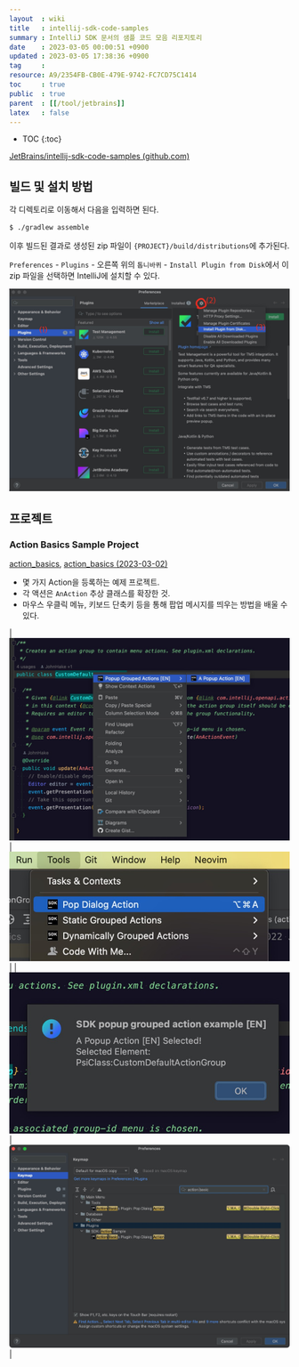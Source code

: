 ```yaml
---
layout  : wiki
title   : intellij-sdk-code-samples
summary : IntelliJ SDK 문서의 샘플 코드 모음 리포지토리
date    : 2023-03-05 00:00:51 +0900
updated : 2023-03-05 17:38:36 +0900
tag     : 
resource: A9/2354FB-CB0E-479E-9742-FC7CD75C1414
toc     : true
public  : true
parent  : [[/tool/jetbrains]]
latex   : false
---
```

* TOC
{:toc}

[JetBrains/intellij-sdk-code-samples (github.com)](https://github.com/JetBrains/intellij-sdk-code-samples )

## 빌드 및 설치 방법

각 디렉토리로 이동해서 다음을 입력하면 된다.

```bash
$ ./gradlew assemble
```

이후 빌드된 결과로 생성된 zip 파일이 `{PROJECT}/build/distributions`에 추가된다.

`Preferences` - `Plugins` - 오른쪽 위의 `톱니바퀴` - `Install Plugin from Disk`에서 이 zip 파일을 선택하면 IntelliJ에 설치할 수 있다.

![image]( /resource/A9/2354FB-CB0E-479E-9742-FC7CD75C1414/222950448-f4ef0bca-a9e0-4bb6-a402-06c81d6742d3.png )

## 프로젝트

### Action Basics Sample Project

[action_basics]( https://github.com/JetBrains/intellij-sdk-code-samples/tree/main/action_basics ), [action_basics (2023-03-02)]( https://github.com/JetBrains/intellij-sdk-code-samples/tree/8b7c6c174a5cdeaae8e45fdeaedcbbad2308578f/action_basics )

- 몇 가지 Action을 등록하는 예제 프로젝트.
- 각 액션은 `AnAction` 추상 클래스를 확장한 것.
- 마우스 우클릭 메뉴, 키보드 단축키 등을 통해 팝업 메시지를 띄우는 방법을 배울 수 있다.

| ![image]( /resource/A9/2354FB-CB0E-479E-9742-FC7CD75C1414/222949641-55610a59-2522-47a6-b362-cd0672d50f4a.png ) | ![image]( /resource/A9/2354FB-CB0E-479E-9742-FC7CD75C1414/222949708-22e4195a-0814-4756-818d-8ef22c592e77.png ) |
| ![image]( /resource/A9/2354FB-CB0E-479E-9742-FC7CD75C1414/222949653-2ce6aa2c-5078-4c94-aca1-a919bbfe7a5b.png ) | ![image]( /resource/A9/2354FB-CB0E-479E-9742-FC7CD75C1414/222949736-d84af76b-a1e8-405d-ac5b-c211f642fa76.png ) |

